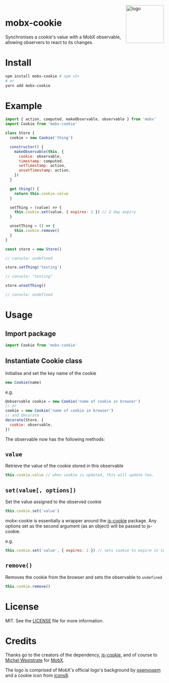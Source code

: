 <img src="logo/mobx-cookie2.png" alt="logo" height="120" width="120" align="right" />

# mobx-cookie

Synchronises a cookie's value with a MobX observable, allowing observers to
react to its changes.

# Install

```bash
npm install mobx-cookie # npm v5+
# or
yarn add mobx-cookie
```

# Example

```js
import { action, computed, makeObservable, observable } from 'mobx'
import Cookie from 'mobx-cookie'

class Store {
  cookie = new Cookie('thing')

  constructor() {
    makeObservable(this, {
      cookie: observable,
      timestamp: computed,
      setTimestamp: action,
      unsetTimestamp: action,
    })
  }

  get thing() {
    return this.cookie.value
  }

  setThing = (value) => {
    this.cookie.set(value, { expires: 2 }) // 2 day expiry
  }

  unsetThing = () => {
    this.cookie.remove()
  }
}

const store = new Store()

// console: undefined

store.setThing('testing')

// console: "testing"

store.unsetThing()

// console: undefined
```

# Usage

## Import package

```js
import Cookie from 'mobx-cookie'
```

## Instantiate Cookie class

Initialise and set the key name of the cookie

```js
new Cookie(name)
```

e.g.

```js
@observable cookie = new Cookie('name of cookie in browser')
// or
cookie = new Cookie('name of cookie in browser')
// and decorate
decorate(Store, {
  cookie: observable,
})
```

The observable now has the following methods:

## `value`

Retrieve the value of the cookie stored in this observable

```js
this.cookie.value // when cookie is updated, this will update too.
```

## `set(value[, options])`

Set the value assigned to the observed cookie

```js
this.cookie.set('value')
```

mobx-cookie is essentially a wrapper around the
[js-cookie](https://github.com/js-cookie/js-cookie) package. Any options set as
the second argument (as an object) will be passed to js-cookie.

e.g.

```js
this.cookie.set('value', { expires: 2 }) // sets cookie to expire in two days.
```

## `remove()`

Removes the cookie from the browser and sets the observable to `undefined`

```js
this.cookie.remove()
```

# License

MIT. See the
[LICENSE](https://github.com/will-stone/mobx-cookie/blob/master/LICENSE) file
for more information.

# Credits

Thanks go to the creators of the dependency,
[js-cookie](https://github.com/js-cookie/js-cookie), and of course to
[Michel Weststrate](https://github.com/mweststrate) for
[MobX](https://mobx.js.org/).

The logo is comprised of MobX's official logo's background by
[osenvosem](https://github.com/osenvosem) and a cookie icon from
[icons8](https://icons8.com).
